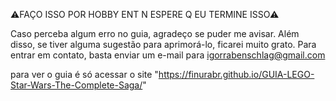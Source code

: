 ⚠FAÇO ISSO POR HOBBY ENT N ESPERE Q EU TERMINE ISSO⚠

Caso perceba algum erro no guia, agradeço se puder me avisar. Além disso, se tiver alguma sugestão para aprimorá-lo, ficarei muito grato. Para entrar em contato, basta enviar um e-mail para igorrabenschlag@gmail.com

para ver o guia é só acessar o site "https://finurabr.github.io/GUIA-LEGO-Star-Wars-The-Complete-Saga/"
